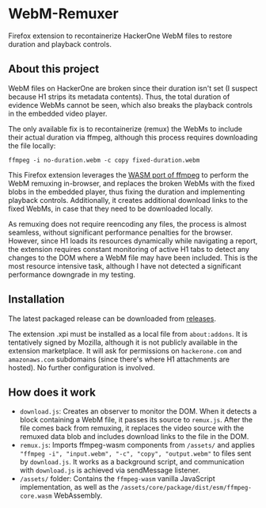 # WebM-Remuxer

Firefox extension to recontainerize HackerOne WebM files to restore duration and playback controls.

## About this project

WebM files on HackerOne are broken since their duration isn't set (I suspect because H1 strips its metadata contents). Thus, the total duration of evidence WebMs cannot be seen, which also breaks the playback controls in the embedded video player.

The only available fix is to recontainerize (remux) the WebMs to include their actual duration via ffmpeg, although this process requires downloading the file locally:

```shell
ffmpeg -i no-duration.webm -c copy fixed-duration.webm
```

This Firefox extension leverages the [WASM port of ffmpeg](https://github.com/ffmpegwasm/ffmpeg.wasm) to perform the WebM remuxing in-browser, and replaces the broken WebMs with the fixed blobs in the embedded player, thus fixing the duration and implementing playback controls. Additionally, it creates additional download links to the fixed WebMs, in case that they need to be downloaded locally.

As remuxing does not require reencoding any files, the process is almost seamless, without significant performance penalties for the browser. However, since H1 loads its resources dynamically while navigating a report, the extension requires constant monitoring of active H1 tabs to detect any changes to the DOM where a WebM file may have been included. This is the most resource intensive task, although I have not detected a significant performance downgrade in my testing.

## Installation

The latest packaged release can be downloaded from [releases](https://github.com/trybadisch/WebM-Remuxer/releases/).

The extension .xpi must be installed as a local file from `about:addons`. It is tentatively signed by Mozilla, although it is not publicly available in the extension marketplace. It will ask for permissions on `hackerone.com` and `amazonaws.com` subdomains (since there's where H1 attachments are hosted). No further configuration is involved.

## How does it work

- `download.js`: Creates an observer to monitor the DOM. When it detects a block containing a WebM file, it passes its source to `remux.js`. After the file comes back from remuxing, it replaces the video source with the remuxed data blob and includes download links to the file in the DOM.
- `remux.js`: Imports ffmpeg-wasm components from `/assets/` and applies `"ffmpeg -i", "input.webm", "-c", "copy", "output.webm"` to files sent by `download.js`. It works as a background script, and communication with `download.js` is achieved via sendMessage listener.
- `/assets/` folder: Contains the `ffmpeg-wasm` vanilla JavaScript implementation, as well as the `/assets/core/package/dist/esm/ffmpeg-core.wasm` WebAssembly.
